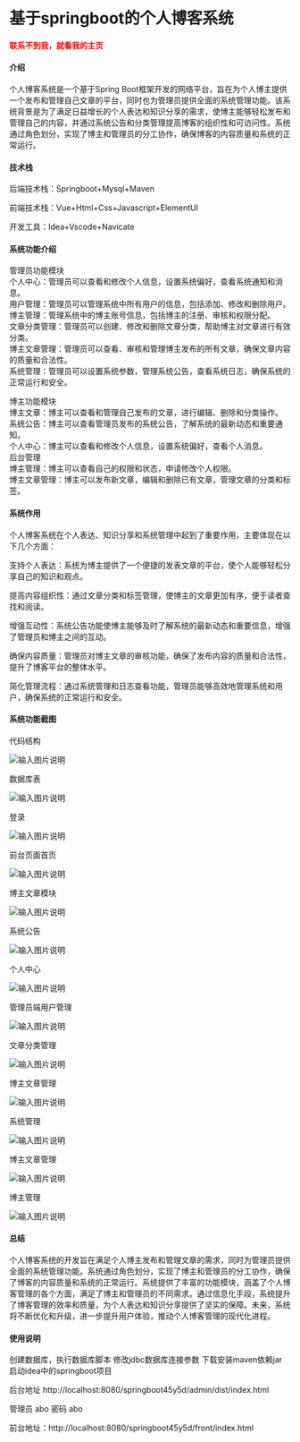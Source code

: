 # 基于springboot的个人博客系统

<h4 style='color:red'>联系不到我，就看我的主页 </h4> 
 
#### 介绍

个人博客系统是一个基于Spring Boot框架开发的网络平台，旨在为个人博主提供一个发布和管理自己文章的平台，同时也为管理员提供全面的系统管理功能。该系统背景是为了满足日益增长的个人表达和知识分享的需求，使博主能够轻松发布和管理自己的内容，并通过系统公告和分类管理提高博客的组织性和可访问性。系统通过角色划分，实现了博主和管理员的分工协作，确保博客的内容质量和系统的正常运行。

#### 技术栈

后端技术栈：Springboot+Mysql+Maven

前端技术栈：Vue+Html+Css+Javascript+ElementUI

开发工具：Idea+Vscode+Navicate

#### 系统功能介绍

管理员功能模块  
个人中心：管理员可以查看和修改个人信息，设置系统偏好，查看系统通知和消息。  
用户管理：管理员可以管理系统中所有用户的信息，包括添加、修改和删除用户。  
博主管理：管理系统中的博主账号信息，包括博主的注册、审核和权限分配。  
文章分类管理：管理员可以创建、修改和删除文章分类，帮助博主对文章进行有效分类。  
博主文章管理：管理员可以查看、审核和管理博主发布的所有文章，确保文章内容的质量和合法性。  
系统管理：管理员可以设置系统参数，管理系统公告，查看系统日志，确保系统的正常运行和安全。  

博主功能模块  
博主文章：博主可以查看和管理自己发布的文章，进行编辑、删除和分类操作。  
系统公告：博主可以查看管理员发布的系统公告，了解系统的最新动态和重要通知。  
个人中心：博主可以查看和修改个人信息，设置系统偏好，查看个人消息。  
后台管理  
博主管理：博主可以查看自己的权限和状态，申请修改个人权限。  
博主文章管理：博主可以发布新文章，编辑和删除已有文章，管理文章的分类和标签。  

#### 系统作用

个人博客系统在个人表达、知识分享和系统管理中起到了重要作用，主要体现在以下几个方面：

支持个人表达：系统为博主提供了一个便捷的发表文章的平台，使个人能够轻松分享自己的知识和观点。

提高内容组织性：通过文章分类和标签管理，使博主的文章更加有序，便于读者查找和阅读。

增强互动性：系统公告功能使博主能够及时了解系统的最新动态和重要信息，增强了管理员和博主之间的互动。

确保内容质量：管理员对博主文章的审核功能，确保了发布内容的质量和合法性，提升了博客平台的整体水平。

简化管理流程：通过系统管理和日志查看功能，管理员能够高效地管理系统和用户，确保系统的正常运行和安全。

#### 系统功能截图

代码结构

![输入图片说明](images/9845fa8b7c76acae1ddfdaaf5a998fa.png)

数据库表

![输入图片说明](images/462ed4d067f7978e22d7ee5b45cea31.png)

登录

![输入图片说明](images/463aaef2689ccb672dff1f032288891.png)

前台页面首页

![输入图片说明](images/dd58558e8f6dcead193b8de073400df.png)

博主文章模块

![输入图片说明](images/b8d92e835bd024289b84ee61a6a504a.png)

系统公告

![输入图片说明](images/0785b4e5d980c21553560abd83a6203.png)

个人中心

![输入图片说明](images/333aca8a282641837f99e935574d36d.png)

管理员端用户管理

![输入图片说明](images/44c52491009b2d0a39c6691aee3c43b.png)

文章分类管理

![输入图片说明](images/ddb4707b254824a85edb536a1047547.png)

博主文章管理

![输入图片说明](images/8b8a0d7c4b4eb82d107a916b8e94373.png)

系统管理

![输入图片说明](images/d8768e4c5d3b68c319723f2bcaf5217.png)

博主文章管理

![输入图片说明](images/1a69610f3e11e02530bd62949464f6c.png)

博主管理

![输入图片说明](images/487a81d6eb1dae191ecf518e2f69599.png)

#### 总结

个人博客系统的开发旨在满足个人博主发布和管理文章的需求，同时为管理员提供全面的系统管理功能。系统通过角色划分，实现了博主和管理员的分工协作，确保了博客的内容质量和系统的正常运行。系统提供了丰富的功能模块，涵盖了个人博客管理的各个方面，满足了博主和管理员的不同需求。通过信息化手段，系统提升了博客管理的效率和质量，为个人表达和知识分享提供了坚实的保障。未来，系统将不断优化和升级，进一步提升用户体验，推动个人博客管理的现代化进程。

#### 使用说明

创建数据库，执行数据库脚本 修改jdbc数据库连接参数 下载安装maven依赖jar 启动idea中的springboot项目

后台地址
http://localhost:8080/springboot45y5d/admin/dist/index.html

管理员  abo 密码 abo

前台地址：http://localhost:8080/springboot45y5d/front/index.html